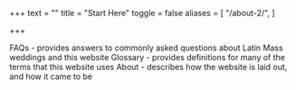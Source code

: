 +++
text = ""
title = "Start Here"
toggle = false
aliases = [
    "/about-2/",
]

+++

FAQs - provides answers to commonly asked questions about Latin Mass weddings and this website
Glossary - provides definitions for many of the terms that this website uses
About - describes how the website is laid out, and how it came to be
